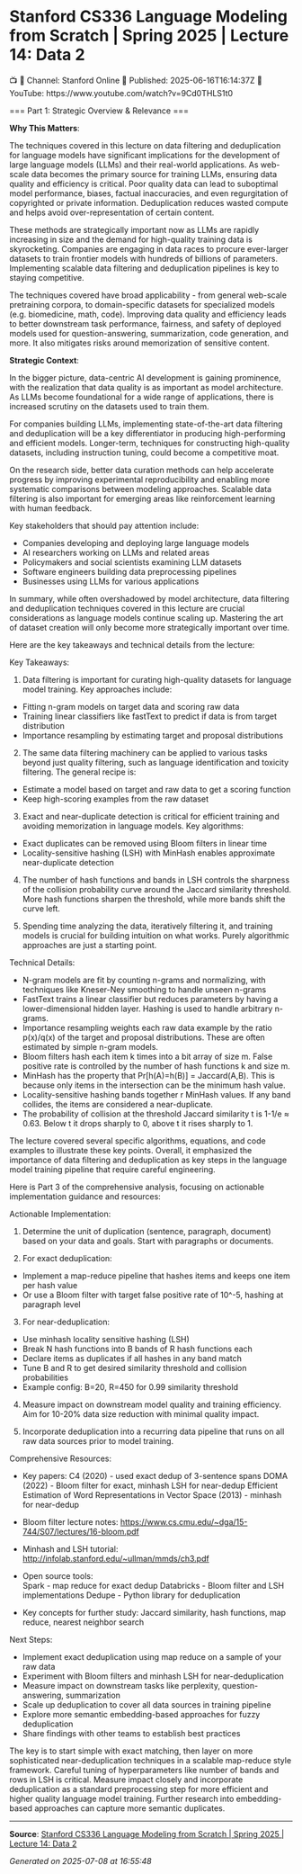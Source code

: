 # Stanford CS336 Language Modeling from Scratch | Spring 2025 | Lecture 14: Data 2

<aside>
📺 🎥 Channel: Stanford Online
📅 Published: 2025-06-16T16:14:37Z
🔗 YouTube: https://www.youtube.com/watch?v=9Cd0THLS1t0
</aside>

=== Part 1: Strategic Overview & Relevance ===

**Why This Matters**:

The techniques covered in this lecture on data filtering and deduplication for language models have significant implications for the development of large language models (LLMs) and their real-world applications. As web-scale data becomes the primary source for training LLMs, ensuring data quality and efficiency is critical. Poor quality data can lead to suboptimal model performance, biases, factual inaccuracies, and even regurgitation of copyrighted or private information. Deduplication reduces wasted compute and helps avoid over-representation of certain content.

These methods are strategically important now as LLMs are rapidly increasing in size and the demand for high-quality training data is skyrocketing. Companies are engaging in data races to procure ever-larger datasets to train frontier models with hundreds of billions of parameters. Implementing scalable data filtering and deduplication pipelines is key to staying competitive.

The techniques covered have broad applicability - from general web-scale pretraining corpora, to domain-specific datasets for specialized models (e.g. biomedicine, math, code). Improving data quality and efficiency leads to better downstream task performance, fairness, and safety of deployed models used for question-answering, summarization, code generation, and more. It also mitigates risks around memorization of sensitive content.

**Strategic Context**:

In the bigger picture, data-centric AI development is gaining prominence, with the realization that data quality is as important as model architecture. As LLMs become foundational for a wide range of applications, there is increased scrutiny on the datasets used to train them.

For companies building LLMs, implementing state-of-the-art data filtering and deduplication will be a key differentiator in producing high-performing and efficient models. Longer-term, techniques for constructing high-quality datasets, including instruction tuning, could become a competitive moat.

On the research side, better data curation methods can help accelerate progress by improving experimental reproducibility and enabling more systematic comparisons between modeling approaches. Scalable data filtering is also important for emerging areas like reinforcement learning with human feedback.

Key stakeholders that should pay attention include:
- Companies developing and deploying large language models 
- AI researchers working on LLMs and related areas
- Policymakers and social scientists examining LLM datasets
- Software engineers building data preprocessing pipelines
- Businesses using LLMs for various applications

In summary, while often overshadowed by model architecture, data filtering and deduplication techniques covered in this lecture are crucial considerations as language models continue scaling up. Mastering the art of dataset creation will only become more strategically important over time.

Here are the key takeaways and technical details from the lecture:

Key Takeaways:

1. Data filtering is important for curating high-quality datasets for language model training. Key approaches include:

- Fitting n-gram models on target data and scoring raw data 
- Training linear classifiers like fastText to predict if data is from target distribution
- Importance resampling by estimating target and proposal distributions

2. The same data filtering machinery can be applied to various tasks beyond just quality filtering, such as language identification and toxicity filtering. The general recipe is:
- Estimate a model based on target and raw data to get a scoring function 
- Keep high-scoring examples from the raw dataset

3. Exact and near-duplicate detection is critical for efficient training and avoiding memorization in language models. Key algorithms:
- Exact duplicates can be removed using Bloom filters in linear time
- Locality-sensitive hashing (LSH) with MinHash enables approximate near-duplicate detection

4. The number of hash functions and bands in LSH controls the sharpness of the collision probability curve around the Jaccard similarity threshold. More hash functions sharpen the threshold, while more bands shift the curve left.

5. Spending time analyzing the data, iteratively filtering it, and training models is crucial for building intuition on what works. Purely algorithmic approaches are just a starting point.

Technical Details:

- N-gram models are fit by counting n-grams and normalizing, with techniques like Kneser-Ney smoothing to handle unseen n-grams
- FastText trains a linear classifier but reduces parameters by having a lower-dimensional hidden layer. Hashing is used to handle arbitrary n-grams.
- Importance resampling weights each raw data example by the ratio p(x)/q(x) of the target and proposal distributions. These are often estimated by simple n-gram models.
- Bloom filters hash each item k times into a bit array of size m. False positive rate is controlled by the number of hash functions k and size m.
- MinHash has the property that Pr[h(A)=h(B)] = Jaccard(A,B). This is because only items in the intersection can be the minimum hash value.
- Locality-sensitive hashing bands together r MinHash values. If any band collides, the items are considered a near-duplicate.
- The probability of collision at the threshold Jaccard similarity t is 1-1/e ≈ 0.63. Below t it drops sharply to 0, above t it rises sharply to 1.

The lecture covered several specific algorithms, equations, and code examples to illustrate these key points. Overall, it emphasized the importance of data filtering and deduplication as key steps in the language model training pipeline that require careful engineering.

Here is Part 3 of the comprehensive analysis, focusing on actionable implementation guidance and resources:

Actionable Implementation:

1. Determine the unit of duplication (sentence, paragraph, document) based on your data and goals. Start with paragraphs or documents.

2. For exact deduplication:
- Implement a map-reduce pipeline that hashes items and keeps one item per hash value 
- Or use a Bloom filter with target false positive rate of 10^-5, hashing at paragraph level

3. For near-deduplication:
- Use minhash locality sensitive hashing (LSH)
- Break N hash functions into B bands of R hash functions each
- Declare items as duplicates if all hashes in any band match
- Tune B and R to get desired similarity threshold and collision probabilities
- Example config: B=20, R=450 for 0.99 similarity threshold 

4. Measure impact on downstream model quality and training efficiency. Aim for 10-20% data size reduction with minimal quality impact.

5. Incorporate deduplication into a recurring data pipeline that runs on all raw data sources prior to model training.

Comprehensive Resources:

- Key papers: 
C4 (2020) - used exact dedup of 3-sentence spans
DOMA (2022) - Bloom filter for exact, minhash LSH for near-dedup
Efficient Estimation of Word Representations in Vector Space (2013) - minhash for near-dedup

- Bloom filter lecture notes: https://www.cs.cmu.edu/~dga/15-744/S07/lectures/16-bloom.pdf 

- Minhash and LSH tutorial: http://infolab.stanford.edu/~ullman/mmds/ch3.pdf

- Open source tools:  
Spark - map reduce for exact dedup
Databricks - Bloom filter and LSH implementations
Dedupe - Python library for deduplication 

- Key concepts for further study: Jaccard similarity, hash functions, map reduce, nearest neighbor search

Next Steps:

- Implement exact deduplication using map reduce on a sample of your raw data
- Experiment with Bloom filters and minhash LSH for near-deduplication 
- Measure impact on downstream tasks like perplexity, question-answering, summarization
- Scale up deduplication to cover all data sources in training pipeline
- Explore more semantic embedding-based approaches for fuzzy deduplication
- Share findings with other teams to establish best practices

The key is to start simple with exact matching, then layer on more sophisticated near-deduplication techniques in a scalable map-reduce style framework. Careful tuning of hyperparameters like number of bands and rows in LSH is critical. Measure impact closely and incorporate deduplication as a standard preprocessing step for more efficient and higher quality language model training. Further research into embedding-based approaches can capture more semantic duplicates.

---

**Source**: [Stanford CS336 Language Modeling from Scratch | Spring 2025 | Lecture 14: Data 2](https://www.youtube.com/watch?v=9Cd0THLS1t0)

*Generated on 2025-07-08 at 16:55:48*